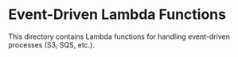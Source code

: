 # Event-Driven Lambda Functions

This directory contains Lambda functions for handling event-driven processes (S3, SQS, etc.).
